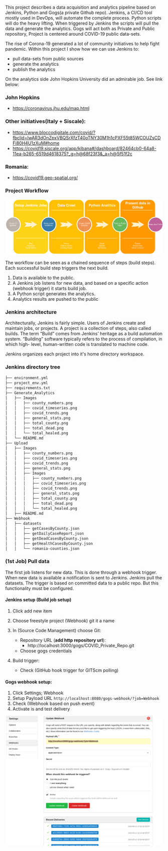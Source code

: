 This project describes a data acquisition and analytics pipeline based on Jenkins, Python and Gogs(a private Github repo).
Jenkins, a CI/CD tool mostly used in DevOps, will automate the complete process. Python scripts will do the heavy lifting. When triggered by Jenkins the scripts will pull the data and generate the analytics.
Gogs will act both as Private and Public repository,
Project is centered around COVID-19 public data-sets.

The rise of Corona-19 generated a lot of community initiatives to help fight pandemic.
Within this project I show how we can use Jenkins to:

* pull data-sets from public sources
* generate the analytics
* publish the analytics

On the analytics side John Hopkins University did an admirable job. See link below:

### John Hopkins

* https://coronavirus.jhu.edu/map.html

### Other initiatives(Italy + Siscale):

* https://www.bloccodigitale.com/covid/?fbclid=IwAR3dOnZpxVBQSrXfzT40oTNY30M1h1cPXF55t85WCOUZsCDFi80H4U1zXuM#home
* https://covid19.siscale.org/app/kibana#/dashboard/82464cb0-64a8-11ea-b265-6519d4618375?_g=h@68f23f3&_a=h@5f51f2c

### Romania:

* https://covid19.geo-spatial.org/

### Project Workflow

![Img](jenkins_pipeline.png)

The workflow can be seen as a chained sequence of steps (build steps). Each successful build step triggers the next build. 

1. Data is available to the public.
2. A Jenkins job listens for new data, and based on a specific action (webhook trigger) it starts build job.
3. A Python script generates the analytics.
4. Analytics results are pushed to the public

### Jenkins architecture

Architecturally, Jenkins is fairly simple. Users of Jenkins create and maintain jobs, or projects. A project
is a collection of steps, also called builds. The term “Build” comes from Jenkins’ heritage as a build
automation system. “Building” software typically refers to the process of compilation, in which high-
level, human-written code is translated to machine code.

Jenkins organizes each project into it's home directory workspace.

### Jenkins directory tree

```jql
├── environment.yml
├── project_env.yml
├── requirements.txt
├── Generate_Analytics
│   ├── Images
│   │   ├── county_numbers.png
│   │   ├── covid_timeseries.png
│   │   ├── covid_trends.png
│   │   ├── general_stats.png
│   │   ├── total_county.png
│   │   ├── total_dead.png
│   │   └── total_healed.png
│   └── README.md
├── Upload
│   ├── Images
│   │   ├── county_numbers.png
│   │   ├── covid_timeseries.png
│   │   ├── covid_trends.png
│   │   ├── general_stats.png
│   │   ├── Images
│   │   │   ├── county_numbers.png
│   │   │   ├── covid_timeseries.png
│   │   │   ├── covid_trends.png
│   │   │   ├── general_stats.png
│   │   │   ├── total_county.png
│   │   │   ├── total_dead.png
│   │   │   └── total_healed.png
│   ├── README.md
├── Webhook
│   ├── datasets
│   │   ├── getCasesByCounty.json
│   │   ├── getDailyCaseReport.json
│   │   ├── getDeadCasesByCounty.json
│   │   ├── getHealthCasesByCounty.json
│   │   └── romania-counties.json
```

### (1st Job) Pull data 

The first job listens for new data. This is done through a webhook trigger. When new data is available a notification is sent to Jenkins.
Jenkins pull the datasets.
The trigger is based on committed data to a public repo.
But this functionality must be configured.

#### Jenkins setup (Build job setup)

1. Click add new item
2. Choose freestyle project (Webhook) git it a name
3. In (Source Code Management) choose Git:
    * Repository URL (**add http repository url**):
        * http://localhost:3000/gogs/COVID_Private_Repo.git
    * Choose gogs credentials
    
4. Build trigger:
    * Check (GitHub hook trigger for GITScm polling)

#### Gogs webhook setup:

1. Click Settings; Webhook  
2. Setup Payload URL ```http://localhost:8080/gogs-webhook/?job=Webhook``` 
3. Check (Webhook based on push event)
4. Activate is and test delivery

![Img](gogs_webhook.png)



